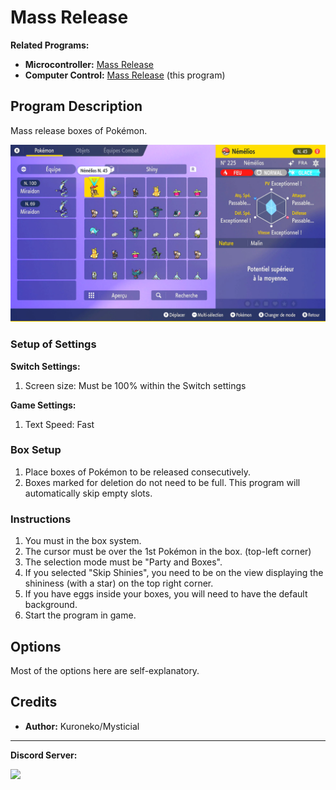 # Mass Release

**Related Programs:**

- **Microcontroller:** [Mass Release](https://github.com/PokemonAutomation/Microcontroller/blob/master/Wiki/Programs/PokemonSV/MassRelease.md)
- **Computer Control:** [Mass Release](MassRelease.md) (this program)

## Program Description

Mass release boxes of Pokémon.

<img src="images/MassRelease-0.png">

### Setup of Settings

**Switch Settings:**

1. Screen size: Must be 100% within the Switch settings

**Game Settings:**

1. Text Speed: Fast

### Box Setup

1. Place boxes of Pokémon to be released consecutively.
2. Boxes marked for deletion do not need to be full. This program will automatically skip empty slots.

### Instructions

1. You must in the box system.
2. The cursor must be over the 1st Pokémon in the box. (top-left corner)
3. The selection mode must be "Party and Boxes".
4. If you selected "Skip Shinies", you need to be on the view displaying the shininess (with a star) on the top right corner.
5. If you have eggs inside your boxes, you will need to have the default background.
6. Start the program in game.


## Options

Most of the options here are self-explanatory.



## Credits

- **Author:** Kuroneko/Mysticial

<hr>

**Discord Server:** 

[<img src="https://canary.discordapp.com/api/guilds/695809740428673034/widget.png?style=banner2">](https://discord.gg/cQ4gWxN)



